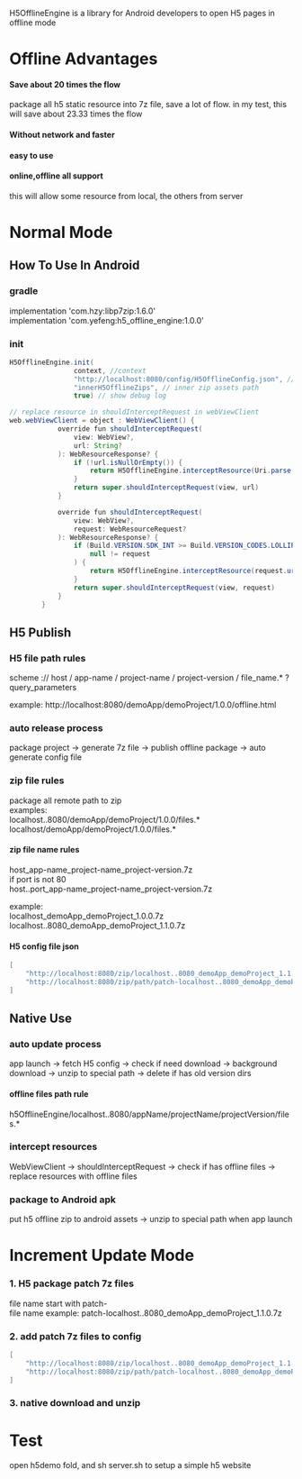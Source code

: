 H5OfflineEngine is a library for Android developers to open H5 pages in offline mode
# Offline Advantages
#### Save about 20 times the flow
package all h5 static resource into 7z file, save a lot of flow.
in my test, this will save about 23.33 times the flow
#### Without network and faster
#### easy to use
#### online,offline all support
this will allow some resource from local, the others from server
# Normal Mode
## How To Use In Android
### gradle
implementation 'com.hzy:libp7zip:1.6.0'   
implementation 'com.yefeng:h5_offline_engine:1.0.0'
### init
```Java
H5OfflineEngine.init(
                context, //context
                "http://localhost:8080/config/H5OfflineConfig.json", //online config
                "innerH5OfflineZips", // inner zip assets path 
                true) // show debug log

// replace resource in shouldInterceptRequest in webViewClient
web.webViewClient = object : WebViewClient() {
            override fun shouldInterceptRequest(
                view: WebView?,
                url: String?
            ): WebResourceResponse? {
                if (!url.isNullOrEmpty()) {
                    return H5OfflineEngine.interceptResource(Uri.parse(url), applicationContext)
                }
                return super.shouldInterceptRequest(view, url)
            }

            override fun shouldInterceptRequest(
                view: WebView?,
                request: WebResourceRequest?
            ): WebResourceResponse? {
                if (Build.VERSION.SDK_INT >= Build.VERSION_CODES.LOLLIPOP &&
                    null != request
                ) {
                    return H5OfflineEngine.interceptResource(request.url, applicationContext)
                }
                return super.shouldInterceptRequest(view, request)
            }
        }
```


## H5 Publish
### H5 file path rules
scheme :// host / app-name / project-name / project-version / file_name.* ? query_parameters

example:  http://localhost:8080/demoApp/demoProject/1.0.0/offline.html

### auto release process
package project -> generate 7z file -> publish offline package -> auto generate config file
### zip file rules
package all remote path to zip  
examples:  
localhost..8080/demoApp/demoProject/1.0.0/files.*  
localhost/demoApp/demoProject/1.0.0/files.*
#### zip file name rules
host\_app-name\_project-name\_project-version.7z  
if port is not 80  
host..port\_app-name\_project-name\_project-version.7z 

example:  
localhost\_demoApp\_demoProject\_1.0.0.7z  
localhost..8080\_demoApp\_demoProject\_1.1.0.7z
#### H5 config file json
```Java
[
	"http://localhost:8080/zip/localhost..8080_demoApp_demoProject_1.1.0.7z",
	"http://localhost:8080/zip/path/patch-localhost..8080_demoApp_demoProject_1.1.0.7z"
]
```
## Native Use
### auto update process
app launch -> fetch H5 config -> check if need download -> background download -> unzip to special path -> delete if has old version dirs
#### offline files path rule
h5OfflineEngine/localhost..8080/appName/projectName/projectVersion/files.*
### intercept resources
WebViewClient -> shouldInterceptRequest -> check if has offline files -> replace resources with offline files
### package to Android apk
put h5 offline zip to android assets -> unzip to special path when app launch


# Increment Update Mode
### 1. H5 package patch 7z files
file name start with patch-  
file name example: patch-localhost..8080_demoApp_demoProject_1.1.0.7z
### 2. add patch 7z files to config
```Java
[
	"http://localhost:8080/zip/localhost..8080_demoApp_demoProject_1.1.0.7z",
	"http://localhost:8080/zip/path/patch-localhost..8080_demoApp_demoProject_1.1.0.7z"
]
```
### 3. native download and unzip

# Test
open h5demo fold, and sh server.sh to setup a simple h5 website